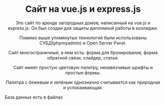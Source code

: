 <h1 align="center">Сайт на vue.js и express.js</h1>
<p align="center">Это сайт по аренде загородных домов, написанный на vue.js и express.js. Он был создан для защиты дипломной работы в колледже.</p>
<p align="center">Помимо выше упомянутых технологий были использованы СУБД(phpmyadmin) и Open Server Panel.</p>
<p align="center">Сайт многостраничный, в нем есть: форма для бронирования, форма обратной связи, слайдер, статьи.</p>
<p align="center">Сайт имеет простую цветовую палитру, ненавязчивые шрифты и простые формы.
<p align="center">Палитра с бежевым и зелёным однозначно считывается как природная и успокаивающая.</p>
<p>База данных есть в файлах</p>
